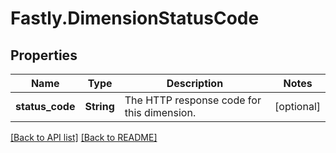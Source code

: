 # Fastly.DimensionStatusCode

## Properties

Name | Type | Description | Notes
------------ | ------------- | ------------- | -------------
**status_code** | **String** | The HTTP response code for this dimension. | [optional] 


[[Back to API list]](../../README.md#endpoints) [[Back to README]](../../README.md)
